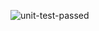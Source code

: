 ![unit-test-passed](https://github.com/ruoli/python-coding-test/assets/1242068/0ea42bbc-8b73-4fe9-9d37-059f0b09f5f6)



